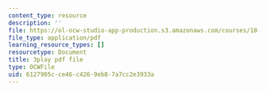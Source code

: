 ```yaml
---
content_type: resource
description: ''
file: https://ol-ocw-studio-app-production.s3.amazonaws.com/courses/18-01sc-single-variable-calculus-fall-2010/6127905cce46c4269eb87a7cc2e3933a_TQTDkpZP02A.pdf
file_type: application/pdf
learning_resource_types: []
resourcetype: Document
title: 3play pdf file
type: OCWFile
uid: 6127905c-ce46-c426-9eb8-7a7cc2e3933a
---
```


